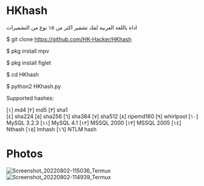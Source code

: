 # HKhash
اداة باللغة العربية لفك تشفير اكثر من ١٥ نوع من التشفيرات

$ git clone https://github.com/HK-Hacker/HKhash

$ pkg install mpv

$ pkg install figlet

$ cd HKhash

$ python2 HKhash.py


Supported hashes:

[١] md4
[٢] md5
[٣] sha1  
[٤] sha224
[٥] sha256
[٦] sha384
[٧] sha512
[٨] ripemd160
[٩] whirlpool
[١٠] MySQL 3.2.3
[١١] MySQL 4.1
[١٢] MSSQL 2000
[١٣] MSSQL 2005 
[١٤] Nthash
[١٥] lmhash
[١٦] NTLM hash

# Photos
![Screenshot_20220802-115036_Termux](https://user-images.githubusercontent.com/57058476/182334508-4bbbc488-0e9e-49c6-ba16-f951ba0569a0.jpg)
![Screenshot_20220802-114939_Termux](https://user-images.githubusercontent.com/57058476/182334515-6e62bb56-0d0c-4b16-a73a-209f2e4d2870.jpg)

